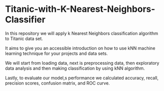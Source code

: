 # Titanic-with-K-Nearest-Neighbors-Classifier

In this repository we will apply k Nearest Neighbors classification algorithm to Titanic data set.

It aims to give you an accessible introduction on how to use kNN machine learning technique for your projects and data sets.

We will start from loading data, next is preprocessing data, then exploratory data analysis and then making classification by using kNN algorithm.

Lastly, to evaluate our model,s performance we calculated accuracy, recall, precision scores, confusion matrix, and ROC curve.
